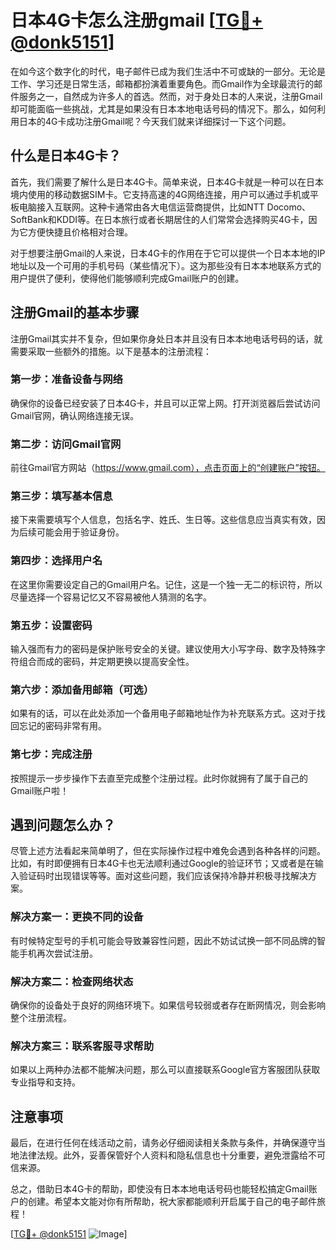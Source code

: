 # 日本4G卡怎么注册gmail [[TG💪+ @donk5151](https://t.me/s/donk5151)]

在如今这个数字化的时代，电子邮件已成为我们生活中不可或缺的一部分。无论是工作、学习还是日常生活，邮箱都扮演着重要角色。而Gmail作为全球最流行的邮件服务之一，自然成为许多人的首选。然而，对于身处日本的人来说，注册Gmail却可能面临一些挑战，尤其是如果没有日本本地电话号码的情况下。那么，如何利用日本的4G卡成功注册Gmail呢？今天我们就来详细探讨一下这个问题。

## 什么是日本4G卡？

首先，我们需要了解什么是日本4G卡。简单来说，日本4G卡就是一种可以在日本境内使用的移动数据SIM卡。它支持高速的4G网络连接，用户可以通过手机或平板电脑接入互联网。这种卡通常由各大电信运营商提供，比如NTT Docomo、SoftBank和KDDI等。在日本旅行或者长期居住的人们常常会选择购买4G卡，因为它方便快捷且价格相对合理。

对于想要注册Gmail的人来说，日本4G卡的作用在于它可以提供一个日本本地的IP地址以及一个可用的手机号码（某些情况下）。这为那些没有日本本地联系方式的用户提供了便利，使得他们能够顺利完成Gmail账户的创建。

## 注册Gmail的基本步骤

注册Gmail其实并不复杂，但如果你身处日本并且没有日本本地电话号码的话，就需要采取一些额外的措施。以下是基本的注册流程：

### 第一步：准备设备与网络

确保你的设备已经安装了日本4G卡，并且可以正常上网。打开浏览器后尝试访问Gmail官网，确认网络连接无误。

### 第二步：访问Gmail官网

前往Gmail官方网站（https://www.gmail.com），点击页面上的“创建账户”按钮。

### 第三步：填写基本信息

接下来需要填写个人信息，包括名字、姓氏、生日等。这些信息应当真实有效，因为后续可能会用于验证身份。

### 第四步：选择用户名

在这里你需要设定自己的Gmail用户名。记住，这是一个独一无二的标识符，所以尽量选择一个容易记忆又不容易被他人猜测的名字。

### 第五步：设置密码

输入强而有力的密码是保护账号安全的关键。建议使用大小写字母、数字及特殊字符组合而成的密码，并定期更换以提高安全性。

### 第六步：添加备用邮箱（可选）

如果有的话，可以在此处添加一个备用电子邮箱地址作为补充联系方式。这对于找回忘记的密码非常有用。

### 第七步：完成注册

按照提示一步步操作下去直至完成整个注册过程。此时你就拥有了属于自己的Gmail账户啦！

## 遇到问题怎么办？

尽管上述方法看起来简单明了，但在实际操作过程中难免会遇到各种各样的问题。比如，有时即便拥有日本4G卡也无法顺利通过Google的验证环节；又或者是在输入验证码时出现错误等等。面对这些问题，我们应该保持冷静并积极寻找解决方案。

### 解决方案一：更换不同的设备

有时候特定型号的手机可能会导致兼容性问题，因此不妨试试换一部不同品牌的智能手机再次尝试注册。

### 解决方案二：检查网络状态

确保你的设备处于良好的网络环境下。如果信号较弱或者存在断网情况，则会影响整个注册流程。

### 解决方案三：联系客服寻求帮助

如果以上两种办法都不能解决问题，那么可以直接联系Google官方客服团队获取专业指导和支持。

## 注意事项

最后，在进行任何在线活动之前，请务必仔细阅读相关条款与条件，并确保遵守当地法律法规。此外，妥善保管好个人资料和隐私信息也十分重要，避免泄露给不可信来源。

总之，借助日本4G卡的帮助，即使没有日本本地电话号码也能轻松搞定Gmail账户的创建。希望本文能对你有所帮助，祝大家都能顺利开启属于自己的电子邮件旅程！

[[TG💪+ @donk5151](https://t.me/s/donk5151) ![Image](https://i.postimg.cc/rwNCRYN7/Snipaste-2025-04-30-17-27-05.png)]